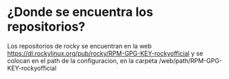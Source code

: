 # ¿Donde se encuentra los repositorios?
Los repositorios de rocky se encuentran en la web https://dl.rockylinux.org/pub/rocky/RPM-GPG-KEY-rockyofficial y se colocan en el path de la configuracion, en la carpeta /web/path/RPM-GPG-KEY-rockyofficial 
